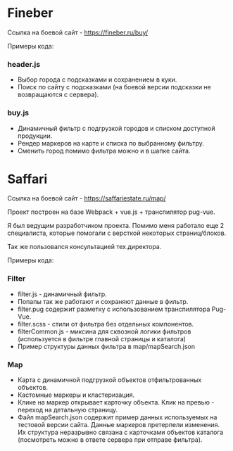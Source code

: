 # Fineber
Ссылка на боевой сайт - https://fineber.ru/buy/

Примеры кода:
### header.js
- Выбор города с подсказками и сохранением в куки.
- Поиск по сайту с подсказками (на боевой версии подсказки не возвращаются с сервера).

### buy.js
- Динамичный фильтр с подгрузкой городов и списком доступной продукции.
- Рендер маркеров на карте и списка по выбранному фильтру.
- Сменить город помимо фильтра можно и в шапке сайта.


# Saffari
Ссылка на боевой сайт - https://saffariestate.ru/map/

Проект построен на базе Webpack + vue.js + транспилятор pug-vue.

Я был ведущим разработчиком проекта. Помимо меня работало еще 2 специалиста, которые помогали с версткой некоторых страниц/блоков. 

Так же пользовался консультацией тех.директора.

Примеры кода:
### Filter
- filter.js - динамичный фильтр.
- Попапы так же работают и сохраняют данные в фильтр.
- filter.pug содержит разметку с использованием транспилятора Pug-Vue.
- filter.scss - стили от фильтра без отдельных компонентов.
- filterCommon.js - миксина для сквозной логики фильтров (используется в фильтре главной страницы и каталога)
- Пример структуры данных фильтра в map/mapSearch.json

### Map
- Карта с динамичной подгрузкой объектов отфильтрованных объектов.
- Кастомные маркеры и кластеризация.
- Клике на маркер открывает карточку объекта. Клик на превью - переход на детальную страницу.
- Файл mapSearch.json содержит пример данных используемых на тестовой версии сайта. 
    Данные маркеров претерпели изменения. Их структура неразрывно связана с карточками объектов каталога (посмотреть можно в ответе сервера при отправе фильтра).